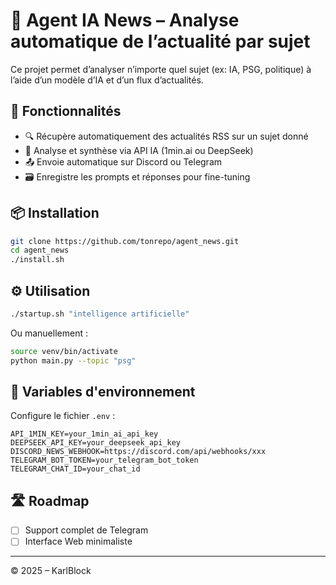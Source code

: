 # 🧠 Agent IA News – Analyse automatique de l’actualité par sujet

Ce projet permet d’analyser n’importe quel sujet (ex: IA, PSG, politique) à l’aide d’un modèle d’IA et d’un flux d’actualités.

## 🚀 Fonctionnalités

- 🔍 Récupère automatiquement des actualités RSS sur un sujet donné
- 🧠 Analyse et synthèse via API IA (1min.ai ou DeepSeek)
- 📤 Envoie automatique sur Discord ou Telegram
- 🗃 Enregistre les prompts et réponses pour fine-tuning

## 📦 Installation

```bash
git clone https://github.com/tonrepo/agent_news.git
cd agent_news
./install.sh
```

## ⚙️ Utilisation

```bash
./startup.sh "intelligence artificielle"
```

Ou manuellement :

```bash
source venv/bin/activate
python main.py --topic "psg"
```

## 🧪 Variables d'environnement

Configure le fichier `.env` :

```
API_1MIN_KEY=your_1min_ai_api_key
DEEPSEEK_API_KEY=your_deepseek_api_key
DISCORD_NEWS_WEBHOOK=https://discord.com/api/webhooks/xxx
TELEGRAM_BOT_TOKEN=your_telegram_bot_token
TELEGRAM_CHAT_ID=your_chat_id
```

## 🛣️ Roadmap

- [ ] Support complet de Telegram
- [ ] Interface Web minimaliste

---

© 2025 – KarlBlock
